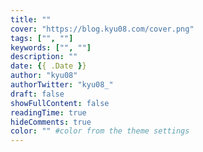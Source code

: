 ```yaml
---
title: ""
cover: "https://blog.kyu08.com/cover.png"
tags: ["", ""]
keywords: ["", ""]
description: ""
date: {{ .Date }}
author: "kyu08"
authorTwitter: "kyu08_"
draft: false
showFullContent: false
readingTime: true
hideComments: true
color: "" #color from the theme settings
---
```


